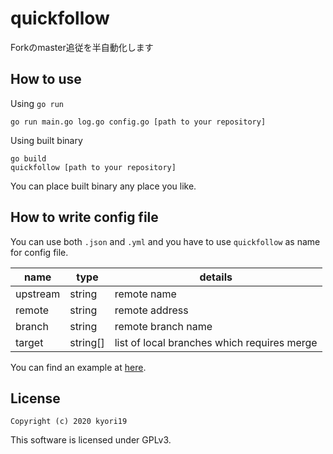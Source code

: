 # quickfollow
Forkのmaster追従を半自動化します

## How to use

Using `go run`
```
go run main.go log.go config.go [path to your repository]
```

Using built binary
```
go build
quickfollow [path to your repository]
```
You can place built binary any place you like.

## How to write config file

You can use both `.json` and `.yml` and you have to use `quickfollow` as name for config file.

| name     | type     | details  
|----------|----------|--------  
| upstream | string   | remote name  
| remote   | string   | remote address
| branch   | string   | remote branch name  
| target   | string[] | list of local branches which requires merge  

You can find an example at [here](https://github.com/accelforce/odakyudon/blob/26a8883f1354a4c99250ef762c00bf79d6e5f9e2/quickfollow.json).

## License

```
Copyright (c) 2020 kyori19
```

This software is licensed under GPLv3.
